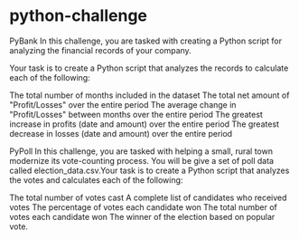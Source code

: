 # python-challenge


PyBank
In this challenge, you are tasked with creating a Python script for analyzing the financial records of your company. 

Your task is to create a Python script that analyzes the records to calculate each of the following:


The total number of months included in the dataset
The total net amount of "Profit/Losses" over the entire period
The average change in "Profit/Losses" between months over the entire period
The greatest increase in profits (date and amount) over the entire period
The greatest decrease in losses (date and amount) over the entire period


PyPoll
In this challenge, you are tasked with helping a small, rural town modernize its vote-counting process.
You will be give a set of poll data called election_data.csv.Your task is to create a Python script that analyzes the votes and calculates each of the following:


The total number of votes cast
A complete list of candidates who received votes
The percentage of votes each candidate won
The total number of votes each candidate won
The winner of the election based on popular vote.

